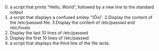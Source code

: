 0. a script that prints “Hello, World”, followed by a new line to the standard output
1. a script that displays a confused smiley "(Ôo)'.
2.Display the content of the /etc/passwd file.
3.Display the content of /etc/passwd and /etc/hosts
4. Display the last 10 lines of /etc/passwd
5. Display the first 10 lines of /etc/passwd
6. a script that displays the third line of the file iacta.
